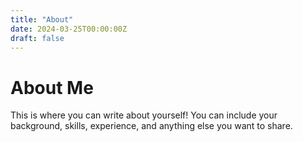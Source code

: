 ```yaml
---
title: "About"
date: 2024-03-25T00:00:00Z
draft: false
---
```


# About Me

This is where you can write about yourself!  You can include your background, skills, experience, and anything else you want to share.